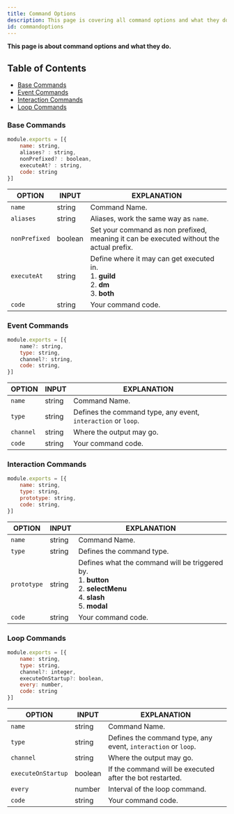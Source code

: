 ```yaml
---
title: Command Options
description: This page is covering all command options and what they do.
id: commandoptions
---
```


**This page is about command options and what they do.**

## Table of Contents

- [Base Commands](#base-commands)
- [Event Commands](#event-commands)
- [Interaction Commands](#interaction-commands)
- [Loop Commands](#loop-commands)

### Base Commands

```js
module.exports = [{
    name: string,
    aliases? : string,
    nonPrefixed? : boolean,
    executeAt? : string,
    code: string
}]
```

| OPTION        | INPUT   | EXPLANATION                                                                                      |
| ------------- | ------- | ------------------------------------------------------------------------------------------------ |
| `name`        | string  | Command Name.                                                                                    |
| `aliases`     | string  | Aliases, work the same way as `name`.                                                            |
| `nonPrefixed` | boolean | Set your command as non prefixed, meaning it can be executed without the actual prefix.          |
| `executeAt`   | string  | Define where it may can get executed in. <br /> 1. **guild** <br /> 2. **dm** <br /> 3. **both** |
| `code`        | string  | Your command code.                                                                               |

### Event Commands

```js
module.exports = [{
    name?: string,
    type: string,
    channel?: string,
    code: string,
}]
```

| OPTION    | INPUT  | EXPLANATION                                                   |
| --------- | ------ | ------------------------------------------------------------- |
| `name`    | string | Command Name.                                                 |
| `type`    | string | Defines the command type, any event, `interaction` or `loop`. |
| `channel` | string | Where the output may go.                                      |
| `code`    | string | Your command code.                                            |

### Interaction Commands

```js
module.exports = [{
    name: string,
    type: string,
    prototype: string,
    code: string,
}]
```

| OPTION      | INPUT  | EXPLANATION                                                                                                                          |
| ----------- | ------ | ------------------------------------------------------------------------------------------------------------------------------------ |
| `name`      | string | Command Name.                                                                                                                        |
| `type`      | string | Defines the command type.                                                                                                            |
| `prototype` | string | Defines what the command will be triggered by. <br /> 1. **button** <br /> 2. **selectMenu** <br /> 4. **slash** <br /> 5. **modal** |
| `code`      | string | Your command code.                                                                                                                   |

### Loop Commands

```js
module.exports = [{
    name: string,
    type: string,
    channel?: integer,
    executeOnStartup?: boolean,
    every: number,
    code: string
}]
```

| OPTION             | INPUT   | EXPLANATION                                                   |
| ------------------ | ------- | ------------------------------------------------------------- |
| `name`             | string  | Command Name.                                                 |
| `type`             | string  | Defines the command type, any event, `interaction` or `loop`. |
| `channel`          | string  | Where the output may go.                                      |
| `executeOnStartup` | boolean | If the command will be executed after the bot restarted.      |
| `every`            | number  | Interval of the loop command.                                 |
| `code`             | string  | Your command code.                                            |
